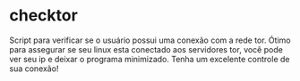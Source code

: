 # checktor
Script para verificar se o usuário possui uma conexão com a rede tor. Ótimo para assegurar se seu linux esta conectado aos servidores tor, você pode ver seu ip e deixar o programa minimizado. Tenha um excelente controle de sua conexão!
